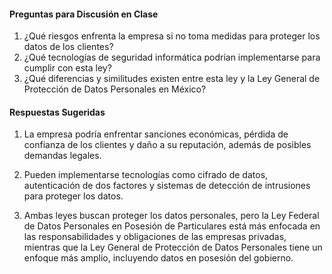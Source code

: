 #### Preguntas para Discusión en Clase
1. ¿Qué riesgos enfrenta la empresa si no toma medidas para proteger los datos de los clientes?
2. ¿Qué tecnologías de seguridad informática podrían implementarse para cumplir con esta ley?
3. ¿Qué diferencias y similitudes existen entre esta ley y la Ley General de Protección de Datos Personales en México?

#### Respuestas Sugeridas
1. La empresa podría enfrentar sanciones económicas, pérdida de confianza de los clientes y daño a su reputación, además de posibles demandas legales.
  
2. Pueden implementarse tecnologías como cifrado de datos, autenticación de dos factores y sistemas de detección de intrusiones para proteger los datos.
  
3. Ambas leyes buscan proteger los datos personales, pero la Ley Federal de Datos Personales en Posesión de Particulares está más enfocada en las responsabilidades y obligaciones de las empresas privadas, mientras que la Ley General de Protección de Datos Personales tiene un enfoque más amplio, incluyendo datos en posesión del gobierno.
